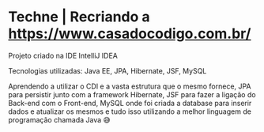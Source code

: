 # Techne | Recriando a https://www.casadocodigo.com.br/

Projeto criado na IDE IntelliJ IDEA

Tecnologias utilizadas:
Java EE,
JPA,
Hibernate,
JSF,
MySQL

Aprendendo a utilizar o CDI e a vasta estrutura que o mesmo fornece, JPA para persistir junto com a framework Hibernate, JSF para fazer a ligação do Back-end com o Front-end, MySQL onde foi criada a database para inserir dados e atualizar os mesmos e tudo isso utilizando a melhor linguagem de programação chamada Java 😅
